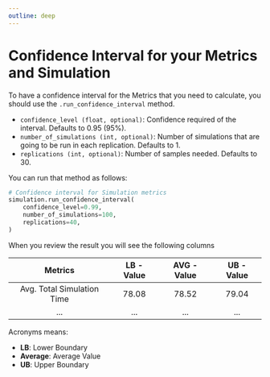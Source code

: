```yaml
---
outline: deep
---
```


# Confidence Interval for your Metrics and Simulation

To have a confidence interval for the Metrics that you need to calculate, you should use the `.run_confidence_interval` method.

- `confidence_level (float, optional)`: Confidence required of the interval. Defaults to 0.95 (95%).
- `number_of_simulations (int, optional)`: Number of simulations that are going to be run in each replication. Defaults to 1.
- `replications (int, optional)`: Number of samples needed. Defaults to 30.

You can run that method as follows:

```python
# Confidence interval for Simulation metrics
simulation.run_confidence_interval(
    confidence_level=0.99,
    number_of_simulations=100,
    replications=40,
)
```

When you review the result you will see the following columns

|          Metrics           | LB - Value | AVG - Value | UB - Value |
| :------------------------: | :--------: | :---------: | :--------: |
| Avg. Total Simulation Time |   78.08    |    78.52    |   79.04    |
|            ...             |    ...     |     ...     |    ...     |

Acronyms means:

- **LB**: Lower Boundary
- **Average**: Average Value
- **UB**: Upper Boundary
